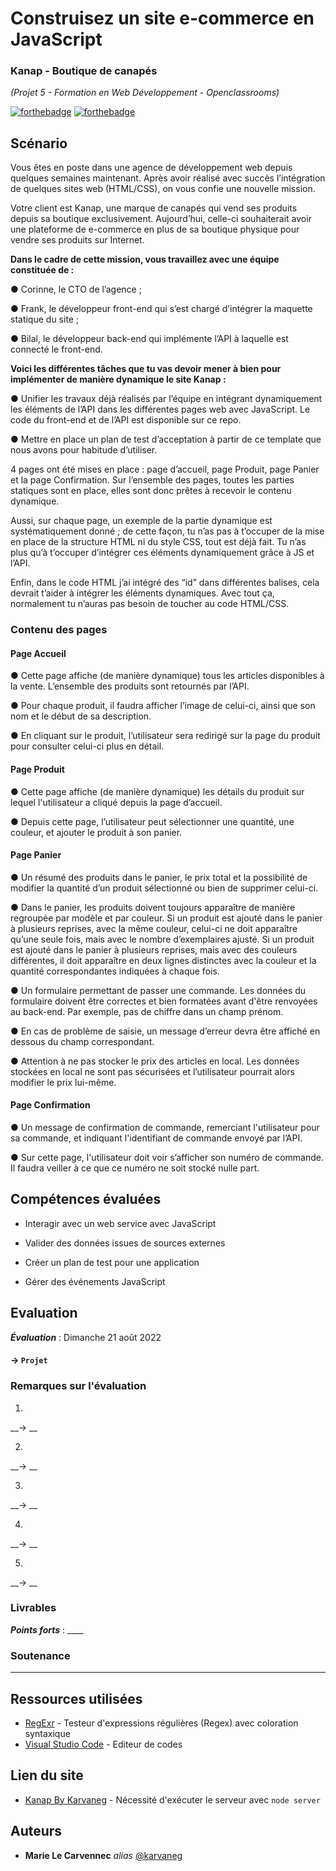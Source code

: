 # Construisez un site e-commerce en JavaScript
### Kanap - Boutique de canapés
_(Projet 5 - Formation en Web Développement - Openclassrooms)_

[![forthebadge](https://forthebadge.com/images/badges/made-with-javascript.svg)](https://forthebadge.com) [![forthebadge](http://forthebadge.com/images/badges/powered-by-coffee.svg)](http://forthebadge.com)

## Scénario

Vous êtes en poste dans une agence de développement web depuis quelques semaines maintenant. Après avoir réalisé avec succès l’intégration de quelques sites web (HTML/CSS), on vous confie une nouvelle mission.

Votre client est Kanap, une marque de canapés qui vend ses produits depuis sa boutique exclusivement. Aujourd’hui, celle-ci souhaiterait avoir une plateforme de e-commerce en plus de sa boutique physique pour vendre ses produits sur Internet.

__Dans le cadre de cette mission, vous travaillez avec une équipe constituée de :__

● Corinne, le CTO de l’agence ;

● Frank, le développeur front-end qui s’est chargé d’intégrer la maquette statique du site ;

● Bilal, le développeur back-end qui implémente l’API à laquelle est connecté le front-end.


__Voici les différentes tâches que tu vas devoir mener à bien pour implémenter de manière dynamique le site Kanap :__

● Unifier les travaux déjà réalisés par l’équipe en intégrant dynamiquement les éléments de l’API dans les différentes pages web avec JavaScript. Le code du front-end et de l’API est disponible sur ce repo.

● Mettre en place un plan de test d’acceptation à partir de ce template que nous avons pour habitude d’utiliser.


4 pages ont été mises en place : page d’accueil, page Produit, page Panier et la page Confirmation. Sur l’ensemble des pages, toutes les parties statiques sont en place, elles sont donc prêtes à recevoir le contenu dynamique.

Aussi, sur chaque page, un exemple de la partie dynamique est systématiquement donné ; de cette façon, tu n’as pas à t’occuper de la mise en place de la structure HTML ni du style CSS, tout est déjà fait. Tu n’as plus qu’à t’occuper d’intégrer ces éléments dynamiquement grâce à JS et l’API.

Enfin, dans le code HTML j’ai intégré des “id” dans différentes balises, cela devrait t’aider à intégrer les éléments dynamiques. Avec tout ça, normalement tu n’auras pas besoin de toucher au code HTML/CSS.


### Contenu des pages

#### Page Accueil

● Cette page affiche (de manière dynamique) tous les articles disponibles à
la vente. L’ensemble des produits sont retournés par l’API. 

● Pour chaque produit, il faudra afficher l’image de celui-ci, ainsi que son nom et le début de
sa description.

● En cliquant sur le produit, l’utilisateur sera redirigé sur la page du produit pour consulter
celui-ci plus en détail.

#### Page Produit

● Cette page affiche (de manière dynamique) les détails du produit sur
lequel l'utilisateur a cliqué depuis la page d’accueil.

● Depuis cette page, l’utilisateur
peut sélectionner une quantité, une couleur, et ajouter le produit à son panier.

#### Page Panier

● Un résumé des produits dans le panier, le prix total et la possibilité de modifier la quantité d’un produit sélectionné ou bien de supprimer celui-ci.

● Dans le panier, les produits doivent toujours apparaître de manière regroupée par modèle et par couleur. Si un produit est ajouté dans le panier à plusieurs reprises, avec la même couleur, celui-ci ne doit apparaître qu’une seule fois, mais avec le nombre d’exemplaires ajusté.
Si un produit est ajouté dans le panier à plusieurs reprises, mais avec des couleurs différentes, il doit apparaître en deux lignes distinctes avec la couleur et la quantité correspondantes indiquées à chaque fois.

● Un formulaire permettant de passer une commande. Les données du formulaire doivent être correctes et bien formatées avant d'être renvoyées au back-end. Par exemple, pas de chiffre dans un champ prénom.

● En cas de problème de saisie, un message d’erreur devra être affiché en dessous du champ correspondant.

● Attention à ne pas stocker le prix des articles en local. Les données stockées en local ne sont pas sécurisées et l’utilisateur pourrait alors modifier le prix lui-même.

#### Page Confirmation

● Un message de confirmation de commande, remerciant l'utilisateur pour sa commande, et indiquant l'identifiant de commande envoyé par l’API.

● Sur cette page, l'utilisateur doit voir s’afficher son numéro de commande. Il faudra veiller à ce que ce numéro ne soit stocké nulle part.


## Compétences évaluées


* Interagir avec un web service avec JavaScript

* Valider des données issues de sources externes

* Créer un plan de test pour une application

* Gérer des événements JavaScript

## Evaluation

___Évaluation___ : Dimanche 21 août 2022
#### -> `Projet `


### Remarques sur l'évaluation

1. 

 __-> __



2. 

 __-> __



3. 

  __-> __



4. 

  __-> __



5. 

  __-> __


### Livrables

___Points forts___ : ____ 


### Soutenance



____

## Ressources utilisées

* [RegExr](https://regexr.com/) - Testeur d'expressions régulières (Regex) avec coloration syntaxique
* [Visual Studio Code](https://code.visualstudio.com/) - Editeur de codes

## Lien du site

* [Kanap By Karvaneg](https://karvaneg.github.io/OC_P5/front/html/index.html) - Nécessité d'exécuter le serveur avec `node server`

## Auteurs

* **Marie Le Carvennec** _alias_ [@karvaneg](https://github.com/Karvaneg)